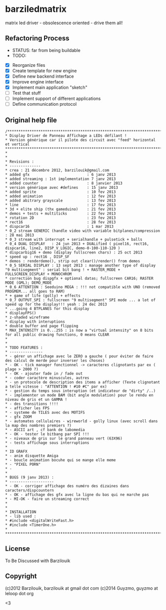 barziledmatrix
==============

matrix led driver - obsolescence oriented - drive them all!

Refactoring Process
-------------------

 * STATUS: far from being buildable
 * TODO:
  * [x] Reorganize files
  * [x] Create template for new engine
  * [x] Define new backend interface
  * [x] Improve engine interface
  * [x] Implement main application "sketch"
  * [ ] Test that stuff
  * [ ] Implement support of different applications
  * [ ] Define communication protocol

Original help file
------------------

    /********************************************************************************************************************
    * Display Driver de Panneau Affichage a LEDs défilant !
    * Version générique car il pilote des circuit avec "feed" horizontal et vertical
    ********************************************************************************************************************
    *
    *
    * Revisions :
    * --------------
    * crea : 21 décembre 2012, barzilouik@gmail.com
    * added gfx                          : 6 janv 2013
    * added streaming : 1st implementation 7 janv 2013
    * added counter                      : 8 janvier 2013
    * version générique avec #defines    : 15 janv 2013
    * added sprite                       : 10 fev 2013
    * added animation                    : 12 fev 2013
    * added abitrary grayscale           : 13 fev 2013
    * line                               : 17 fev 2013
    * 3d + elite ship (thx gameduino)    : 21 fev 2013
    * demos + tests + multiticks         : 22 fev 2013
    * rotation 2D                        : 23 fev 2013
    * rect16                             : 28 fev 2013
    * dispcar16                          : 1 mar 2013
    * 0_2 stream GENERIC (handle video with variable bitplanes/compression : 28 mai 2013
    * 0_3 stream with interrupt + serialhandle + pulsetick + balls
    * 0_4 DUAL DISPLAY   : 24 jun 2013 + DUALified ( pixel16, rect16, dispcar16, line2, DISP_V_LOGIC, demo-0-100-110-120 )
    * dispcarbig16 + demo (display fullscreen chars) : 25 oct 2013
    * speed up : rect16 , DISP_SF
    * demos : renderdemo(), strip out clear()/render() from demos
    * 0_5 SERIAL DISPLAY : 13 sept 2013 : manage another type of display "9 multisegment" : serial bit bang ! + RASTER_MODE + FULLSCREEN_DISPLAY + MONOCHROM
    * correction bug dispgfx + optional datas; fullscreen CAR16; RASTER MODE (GML); DEMO_MODE
    * 0_6 ATTENTION : Seeduino MEGA : !!! not compatible with UNO (removed PROGMEM... all goes to RAM)
    * + game of life (golly) + effects
    * 0_7 OUTPUT_SPI : fullscreen "9 multisegment" SPI mode ... a lot of speed up for the display!!! yeah : 24 dec 2013
    * ...going 4 BTPLANES for this display
    * displayFPS()
    * z-shaded wireframe
    * display with interuptions
    * double buffer and page flipping
    * MAX_INTENSITY is 0...255 : is now a "virtual intensity" on 8 bits for all public drawing functions, 0 means CLEAR
    *
    *
    * TODO FEATURES :
    * ---------------
    * - gérer un affichage avec le ZERO a gauche ( pour éviter de faire des calcul de merde pour inverser les choses)
    * - OK - tick manager fonctionnel -> caracteres clignotants par ex ( plage > 2000 ?)
    * - OK - ajouter fade in / fade out
    * - coder caractère minuscules, autres
    * - un protocole de description des items a afficher (Texte clignotant a telle vitesse : "ATTENTION ! #10 #C" par ex)
    * - gestion du temps sous interuption (et indicateur de "dirty" /..)
    * - implementer un mode BAM (bit angle modulation) pour le rendu en niveau de gris et un GAMMA !
    * - des transitions !!!!
    * - afficher les FPS
    * - systeme de TILES avec des MOTIFS
    * - gfx ZOOM
    * - automates cellulaires - wireworld - golly linux (avec scroll dans la map des nombres premiers ?)
    * - ASCII art , cf bank de labomedia
    * - OK - tester le bitbang par SPI !!!
    * - niveaux de gris sur le grand panneau vert (63X96)
    * - tests affichage sous interruptions
    *
    * ID GRAFX
    * - anim disquette Amiga
    * - boucle animation bocuhe qui se mange elle meme
    * - "PIXEL PORN"
    * -
    *
    * BUGS (9 janv 2013) :
    * --------------------
    * - OK - corriger affichage des numéro des dizaines dans caracters/dispcountern
    * - OK - affichage des gfx avec la ligne du bas qui ne marche pas
    * - MI-OK - faire un streaming correct
    *
    *
    * INSTALLATION
    * - lib used :
    * #include <digitalWriteFast.h>
    * #include <TimerOne.h>
    *
    ********************************************************************************************************************/

License
-------

To Be Discussed with Barzilouik

Copyright
---------

(c)2012 Barzilouik, barzilouik at gmail dot com
(c)2014 Guyzmo, guyzmo at leloop dot org

<3
